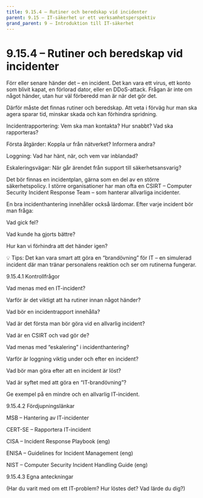 ```yaml
---
title: 9.15.4 – Rutiner och beredskap vid incidenter
parent: 9.15 – IT-säkerhet ur ett verksamhetsperspektiv
grand_parent: 9 – Introduktion till IT-säkerhet
---
```

# 9.15.4 – Rutiner och beredskap vid incidenter

Förr eller senare händer det – en incident. Det kan vara ett virus, ett konto som blivit kapat, en förlorad dator, eller en DDoS-attack. Frågan är inte om något händer, utan hur väl förberedd man är när det gör det.

Därför måste det finnas rutiner och beredskap. Att veta i förväg hur man ska agera sparar tid, minskar skada och kan förhindra spridning.

Incidentrapportering: Vem ska man kontakta? Hur snabbt? Vad ska rapporteras?

Första åtgärder: Koppla ur från nätverket? Informera andra?

Loggning: Vad har hänt, när, och vem var inblandad?

Eskaleringsvägar: När går ärendet från support till säkerhetsansvarig?

Det bör finnas en incidentplan, gärna som en del av en större säkerhetspolicy. I större organisationer har man ofta en CSIRT – Computer Security Incident Response Team – som hanterar allvarliga incidenter.

En bra incidenthantering innehåller också lärdomar. Efter varje incident bör man fråga:

Vad gick fel?

Vad kunde ha gjorts bättre?

Hur kan vi förhindra att det händer igen?

💡 Tips: Det kan vara smart att göra en “brandövning” för IT – en simulerad incident där man tränar personalens reaktion och ser om rutinerna fungerar.

9.15.4.1 Kontrollfrågor

Vad menas med en IT-incident?

Varför är det viktigt att ha rutiner innan något händer?

Vad bör en incidentrapport innehålla?

Vad är det första man bör göra vid en allvarlig incident?

Vad är en CSIRT och vad gör de?

Vad menas med “eskalering” i incidenthantering?

Varför är loggning viktig under och efter en incident?

Vad bör man göra efter att en incident är löst?

Vad är syftet med att göra en “IT-brandövning”?

Ge exempel på en mindre och en allvarlig IT-incident.

9.15.4.2 Fördjupningslänkar

MSB – Hantering av IT-incidenter

CERT-SE – Rapportera IT-incident

CISA – Incident Response Playbook (eng)

ENISA – Guidelines for Incident Management (eng)

NIST – Computer Security Incident Handling Guide (eng)

9.15.4.3 Egna anteckningar

(Har du varit med om ett IT-problem? Hur löstes det? Vad lärde du dig?)

